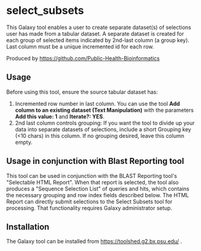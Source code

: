 # select_subsets

This Galaxy tool enables a user to create separate dataset(s) of selections user has made from a tabular dataset.  A separate dataset is created for each group of selected items indicated by 2nd-last column (a group key).  Last column must be a unique incremented id for each row.

Produced by https://github.com/Public-Health-Bioinformatics

## Usage

Before using this tool, ensure the source tabular dataset has:

1) Incremented row number in last column.  You can use the tool **Add column to an existing dataset (Text Manipulation)** with the parameters **Add this value: 1** and **Iterate?: YES**.
2) 2nd last column controls grouping:  If you want the tool to divide up your data into separate datasets of selections, include a short Grouping key (&lt;10 chars) in this column.  If no grouping desired, leave this column empty. 

## Usage in conjunction with Blast Reporting tool

This tool can be used in conjunction with the BLAST Reporting tool's "Selectable HTML Report".  When that report is selected, the tool also produces a "Sequence Selection List" of queries and hits, which contains the necessary grouping and row index fields described below.  The HTML Report can directly submit selections to the Select Subsets tool for processing.  That functionality requires Galaxy administrator setup.

## Installation

The Galaxy tool can be installed from https://toolshed.g2.bx.psu.edu/ .

